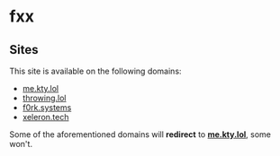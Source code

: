 # fxx

## Sites

This site is available on the following domains:

- [me.kty.lol](https://me.kty.lol)
- [throwing.lol](https://throwing.lol)
- [f0rk.systems](https://f0rk.systems)
- [xeleron.tech](https://xeleron.tech)

Some of the aforementioned domains will **redirect** to **[me.kty.lol](https://me.kty.lol)**, some won't.
